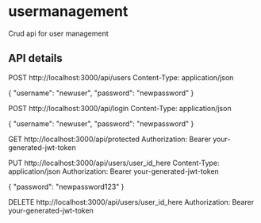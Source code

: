 # usermanagement

Crud api for user management

## API details

POST http://localhost:3000/api/users
Content-Type: application/json

{
"username": "newuser",
"password": "newpassword"
}

POST http://localhost:3000/api/login
Content-Type: application/json

{
"username": "newuser",
"password": "newpassword"
}

GET http://localhost:3000/api/protected
Authorization: Bearer your-generated-jwt-token

PUT http://localhost:3000/api/users/user_id_here
Content-Type: application/json
Authorization: Bearer your-generated-jwt-token

{
"password": "newpassword123"
}

DELETE http://localhost:3000/api/users/user_id_here
Authorization: Bearer your-generated-jwt-token
